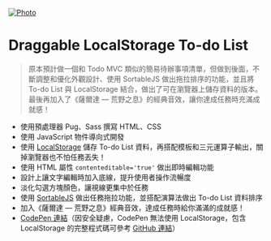 [![Photo](https://cdn.dribbble.com/users/3800131/screenshots/6757018/_____2019-07-09___11.03.44_4x.png)](https://dribbble.com/raychangdesign)

# Draggable LocalStorage To-do List

> 原本預計做一個和 Todo MVC 類似的簡易待辦事項清單，但做到後面，不斷調整和優化外觀設計、使用 SortableJS 做出拖拉排序的功能，並且將 To-do List 與 LocalStorage 結合，做出了可在瀏覽器上儲存資料的版本。最後再加入了《薩爾達 — 荒野之息》的經典音效，讓你達成任務時充滿成就感！

- 使用預處理器 Pug、Sass 撰寫 HTML、CSS
- 使用 JavaScript 物件導向式開發
- 使用 [LocalStorage](https://developer.mozilla.org/zh-TW/docs/Web/API/Window/localStorage) 儲存 To-do List 資料，再搭配模板和三元運算子輸出，關掉瀏覽器也不怕任務丟失！
- 使用 HTML 屬性 `contenteditable='true'` 做出即時編輯功能
- 設計上讓文字編輯時加入底線，提升使用者操作流暢度
- 淡化勾選方塊顏色，讓視線更集中於任務
- 使用 [SortableJS](https://github.com/SortableJS/Sortable) 做出任務拖拉功能，並搭配演算法做出 To-do List 資料排序
- 加入《薩爾達 — 荒野之息》經典音效，達成任務時給你滿滿的成就感！
- [CodePen 連結](https://codepen.io/raychang2017/full/pXqRLo)（因安全疑慮，CodePen 無法使用 LocalStorage，包含 LocalStorage 的完整程式碼可參考 [GitHub 連結](https://github.com/raychang2017/f2e-portfolio/blob/master/06%20-%20%E5%8F%AF%E6%8B%96%E6%8B%89%E4%BB%BB%E5%8B%99%E7%9A%84%20LocalStorage%20%E5%BE%85%E8%BE%A6%E4%BA%8B%E9%A0%85%E6%B8%85%E5%96%AE/js/class.js)）